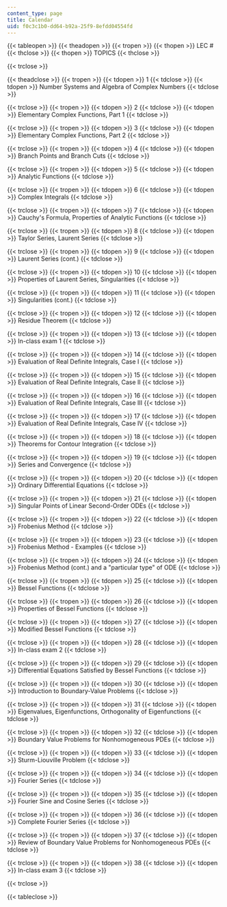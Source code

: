 ```yaml
---
content_type: page
title: Calendar
uid: f0c3c1b0-dd64-b92a-25f9-8efdd04554fd
---
```


{{< tableopen >}}
{{< theadopen >}}
{{< tropen >}}
{{< thopen >}}
LEC #
{{< thclose >}}
{{< thopen >}}
TOPICS
{{< thclose >}}

{{< trclose >}}

{{< theadclose >}}
{{< tropen >}}
{{< tdopen >}}
1
{{< tdclose >}}
{{< tdopen >}}
Number Systems and Algebra of Complex Numbers
{{< tdclose >}}

{{< trclose >}}
{{< tropen >}}
{{< tdopen >}}
2
{{< tdclose >}}
{{< tdopen >}}
Elementary Complex Functions, Part 1
{{< tdclose >}}

{{< trclose >}}
{{< tropen >}}
{{< tdopen >}}
3
{{< tdclose >}}
{{< tdopen >}}
Elementary Complex Functions, Part 2
{{< tdclose >}}

{{< trclose >}}
{{< tropen >}}
{{< tdopen >}}
4
{{< tdclose >}}
{{< tdopen >}}
Branch Points and Branch Cuts
{{< tdclose >}}

{{< trclose >}}
{{< tropen >}}
{{< tdopen >}}
5
{{< tdclose >}}
{{< tdopen >}}
Analytic Functions
{{< tdclose >}}

{{< trclose >}}
{{< tropen >}}
{{< tdopen >}}
6
{{< tdclose >}}
{{< tdopen >}}
Complex Integrals
{{< tdclose >}}

{{< trclose >}}
{{< tropen >}}
{{< tdopen >}}
7
{{< tdclose >}}
{{< tdopen >}}
Cauchy's Formula, Properties of Analytic Functions
{{< tdclose >}}

{{< trclose >}}
{{< tropen >}}
{{< tdopen >}}
8
{{< tdclose >}}
{{< tdopen >}}
Taylor Series, Laurent Series
{{< tdclose >}}

{{< trclose >}}
{{< tropen >}}
{{< tdopen >}}
9
{{< tdclose >}}
{{< tdopen >}}
Laurent Series (cont.)
{{< tdclose >}}

{{< trclose >}}
{{< tropen >}}
{{< tdopen >}}
10
{{< tdclose >}}
{{< tdopen >}}
Properties of Laurent Series, Singularities
{{< tdclose >}}

{{< trclose >}}
{{< tropen >}}
{{< tdopen >}}
11
{{< tdclose >}}
{{< tdopen >}}
Singularities (cont.)
{{< tdclose >}}

{{< trclose >}}
{{< tropen >}}
{{< tdopen >}}
12
{{< tdclose >}}
{{< tdopen >}}
Residue Theorem
{{< tdclose >}}

{{< trclose >}}
{{< tropen >}}
{{< tdopen >}}
13
{{< tdclose >}}
{{< tdopen >}}
In-class exam 1
{{< tdclose >}}

{{< trclose >}}
{{< tropen >}}
{{< tdopen >}}
14
{{< tdclose >}}
{{< tdopen >}}
Evaluation of Real Definite Integrals, Case I
{{< tdclose >}}

{{< trclose >}}
{{< tropen >}}
{{< tdopen >}}
15
{{< tdclose >}}
{{< tdopen >}}
Evaluation of Real Definite Integrals, Case II
{{< tdclose >}}

{{< trclose >}}
{{< tropen >}}
{{< tdopen >}}
16
{{< tdclose >}}
{{< tdopen >}}
Evaluation of Real Definite Integrals, Case III
{{< tdclose >}}

{{< trclose >}}
{{< tropen >}}
{{< tdopen >}}
17
{{< tdclose >}}
{{< tdopen >}}
Evaluation of Real Definite Integrals, Case IV
{{< tdclose >}}

{{< trclose >}}
{{< tropen >}}
{{< tdopen >}}
18
{{< tdclose >}}
{{< tdopen >}}
Theorems for Contour Integration
{{< tdclose >}}

{{< trclose >}}
{{< tropen >}}
{{< tdopen >}}
19
{{< tdclose >}}
{{< tdopen >}}
Series and Convergence
{{< tdclose >}}

{{< trclose >}}
{{< tropen >}}
{{< tdopen >}}
20
{{< tdclose >}}
{{< tdopen >}}
Ordinary Differential Equations
{{< tdclose >}}

{{< trclose >}}
{{< tropen >}}
{{< tdopen >}}
21
{{< tdclose >}}
{{< tdopen >}}
Singular Points of Linear Second-Order ODEs
{{< tdclose >}}

{{< trclose >}}
{{< tropen >}}
{{< tdopen >}}
22
{{< tdclose >}}
{{< tdopen >}}
Frobenius Method
{{< tdclose >}}

{{< trclose >}}
{{< tropen >}}
{{< tdopen >}}
23
{{< tdclose >}}
{{< tdopen >}}
Frobenius Method - Examples
{{< tdclose >}}

{{< trclose >}}
{{< tropen >}}
{{< tdopen >}}
24
{{< tdclose >}}
{{< tdopen >}}
Frobenius Method (cont.) and a "particular type" of ODE
{{< tdclose >}}

{{< trclose >}}
{{< tropen >}}
{{< tdopen >}}
25
{{< tdclose >}}
{{< tdopen >}}
Bessel Functions
{{< tdclose >}}

{{< trclose >}}
{{< tropen >}}
{{< tdopen >}}
26
{{< tdclose >}}
{{< tdopen >}}
Properties of Bessel Functions
{{< tdclose >}}

{{< trclose >}}
{{< tropen >}}
{{< tdopen >}}
27
{{< tdclose >}}
{{< tdopen >}}
Modified Bessel Functions
{{< tdclose >}}

{{< trclose >}}
{{< tropen >}}
{{< tdopen >}}
28
{{< tdclose >}}
{{< tdopen >}}
In-class exam 2
{{< tdclose >}}

{{< trclose >}}
{{< tropen >}}
{{< tdopen >}}
29
{{< tdclose >}}
{{< tdopen >}}
Differential Equations Satisfied by Bessel Functions
{{< tdclose >}}

{{< trclose >}}
{{< tropen >}}
{{< tdopen >}}
30
{{< tdclose >}}
{{< tdopen >}}
Introduction to Boundary-Value Problems
{{< tdclose >}}

{{< trclose >}}
{{< tropen >}}
{{< tdopen >}}
31
{{< tdclose >}}
{{< tdopen >}}
Eigenvalues, Eigenfunctions, Orthogonality of Eigenfunctions
{{< tdclose >}}

{{< trclose >}}
{{< tropen >}}
{{< tdopen >}}
32
{{< tdclose >}}
{{< tdopen >}}
Boundary Value Problems for Nonhomogeneous PDEs
{{< tdclose >}}

{{< trclose >}}
{{< tropen >}}
{{< tdopen >}}
33
{{< tdclose >}}
{{< tdopen >}}
Sturm-Liouville Problem
{{< tdclose >}}

{{< trclose >}}
{{< tropen >}}
{{< tdopen >}}
34
{{< tdclose >}}
{{< tdopen >}}
Fourier Series
{{< tdclose >}}

{{< trclose >}}
{{< tropen >}}
{{< tdopen >}}
35
{{< tdclose >}}
{{< tdopen >}}
Fourier Sine and Cosine Series
{{< tdclose >}}

{{< trclose >}}
{{< tropen >}}
{{< tdopen >}}
36
{{< tdclose >}}
{{< tdopen >}}
Complete Fourier Series
{{< tdclose >}}

{{< trclose >}}
{{< tropen >}}
{{< tdopen >}}
37
{{< tdclose >}}
{{< tdopen >}}
Review of Boundary Value Problems for Nonhomogeneous PDEs
{{< tdclose >}}

{{< trclose >}}
{{< tropen >}}
{{< tdopen >}}
38
{{< tdclose >}}
{{< tdopen >}}
In-class exam 3
{{< tdclose >}}

{{< trclose >}}

{{< tableclose >}}